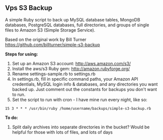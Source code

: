 Vps S3 Backup
----------------

A simple Ruby script to back up MySQL database tables, MongoDB databases, PostgreSQL databases, full directories, and groups of single files to Amazon S3 (Simple Storage Service).

Based on the original work by Bill Turner <https://github.com/billturner/simple-s3-backup>

**Steps for using:**

1. Set up an Amazon S3 account: <http://aws.amazon.com/s3/>
2. Install the aws/s3 Ruby gem: <http://amazon.rubyforge.org/>
3. Rename settings-sample.rb to settings.rb
4. In settings.rb, fill in specific command paths, your Amazon API credentials, MySQL login info & databases, and any directories you want backed up.  Just comment out the constants for backups you don't want to run.
5. Set the script to run with cron - I have mine run every night, like so:

`15 3 * * * /usr/bin/ruby /home/username/backups/simple-s3-backup.rb`

**To do:**

1. Split daily archives into separate directories in the bucket? Would be helpful for those with lots of files, and lots of days
